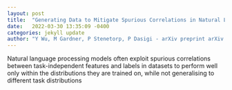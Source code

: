```yaml
---
layout: post
title:  "Generating Data to Mitigate Spurious Correlations in Natural Language Inference Datasets"
date:   2022-03-30 13:35:09 -0400
categories: jekyll update
author: "Y Wu, M Gardner, P Stenetorp, P Dasigi - arXiv preprint arXiv:2203.12942, 2022"
---
```

Natural language processing models often exploit spurious correlations between task-independent features and labels in datasets to perform well only within the distributions they are trained on, while not generalising to different task distributions